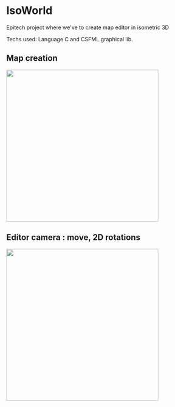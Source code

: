 # IsoWorld
Epitech project where we've to create map editor in isometric 3D

Techs used: Language C and CSFML graphical lib.

## Map creation

<img width="400" src="https://i.goopics.net/Dwrl3.gif"/>

## Editor camera : move, 2D rotations

<img width="400" src="https://i.goopics.net/woGeR.gif"/>
